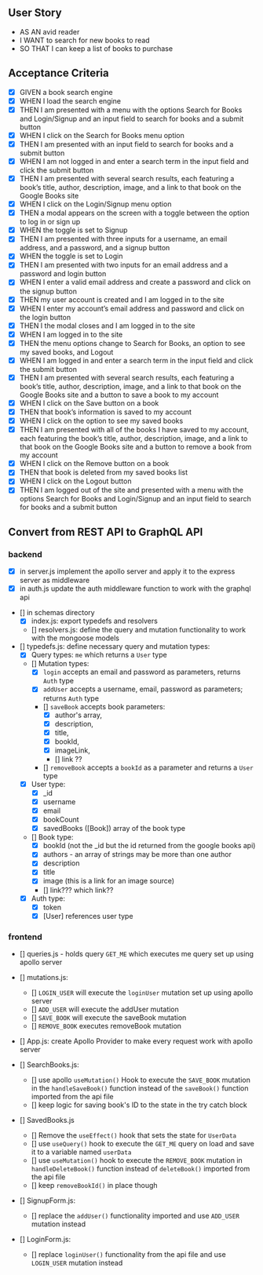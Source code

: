 ## User Story

* AS AN avid reader
* I WANT to search for new books to read
* SO THAT I can keep a list of books to purchase

## Acceptance Criteria

* [x] GIVEN a book search engine
* [x] WHEN I load the search engine
* [x] THEN I am presented with a menu with the options Search for Books and Login/Signup and an input field to search for books and a submit button
* [x] WHEN I click on the Search for Books menu option
* [x] THEN I am presented with an input field to search for books and a submit button
* [x] WHEN I am not logged in and enter a search term in the input field and click the submit button
* [x] THEN I am presented with several search results, each featuring a book’s title, author, description, image, and a link to that book on the Google Books site
* [x] WHEN I click on the Login/Signup menu option
* [x] THEN a modal appears on the screen with a toggle between the option to log in or sign up
* [x] WHEN the toggle is set to Signup
* [x] THEN I am presented with three inputs for a username, an email address, and a password, and a signup button
* [x] WHEN the toggle is set to Login
* [x] THEN I am presented with two inputs for an email address and a password and login button
* [x] WHEN I enter a valid email address and create a password and click on the signup button
* [x] THEN my user account is created and I am logged in to the site
* [x] WHEN I enter my account’s email address and password and click on the login button
* [x] THEN I the modal closes and I am logged in to the site
* [x] WHEN I am logged in to the site
* [x] THEN the menu options change to Search for Books, an option to see my saved books, and Logout
* [x] WHEN I am logged in and enter a search term in the input field and click the submit button
* [x] THEN I am presented with several search results, each featuring a book’s title, author, description, image, and a link to that book on the Google Books site and a button to save a book to my account
* [x] WHEN I click on the Save button on a book
* [x] THEN that book’s information is saved to my account
* [x] WHEN I click on the option to see my saved books
* [x] THEN I am presented with all of the books I have saved to my account, each featuring the book’s title, author, description, image, and a link to that book on the Google Books site and a button to remove a book from my account
* [x] WHEN I click on the Remove button on a book
* [x] THEN that book is deleted from my saved books list
* [x] WHEN I click on the Logout button
* [x] THEN I am logged out of the site and presented with a menu with the options Search for Books and Login/Signup and an input field to search for books and a submit button  

## Convert from REST API to GraphQL API

### backend

* [x] in server.js implement the apollo server and apply it to the express server as middleware
* [x] in auth.js update the auth middleware function to work with the graphql api
* [] in schemas directory
  - [x] index.js: export typedefs and resolvers
  - [] resolvers.js: define the query and mutation functionality to work with the mongoose models
* [] typedefs.js: define necessary query and mutation types: 
  - [x] Query types: ```me``` which returns a ```User``` type
  - [] Mutation types:
    * [x] ```login``` accepts an email and password as parameters, returns ```Auth``` type
    * [x] ```addUser``` accepts a username, email, password as parameters; returns ```Auth``` type
    * [] ```saveBook``` accepts book parameters: 
      - [x] author's array, 
      - [x] description, 
      - [x] title, 
      - [x] bookId,
      - [x] imageLink,
      - [] link ??
    * [] ```removeBook``` accepts a ```bookId``` as a parameter and returns a ```User``` type
  - [x] User type:
    * [x] _id
    * [x] username
    * [x] email
    * [x] bookCount
    * [x] savedBooks ([Book]) array of the book type
  - [] Book type: 
    * [x] bookId (not the _id but the id returned from the google books api)
    * [x] authors - an array of strings may be more than one author
    * [x] description
    * [x] title
    * [x] image (this is a link for an image source)
    * [] link??? which link??
  - [x] Auth type:
    * [x] token
    * [x] [User] references user type

### frontend

* [] queries.js - holds query ```GET_ME``` which executes me query set up using apollo server
* [] mutations.js: 
  - [] ```LOGIN_USER``` will execute the ```loginUser``` mutation set up using apollo server
  - [] ```ADD_USER``` will execute the addUser mutation
  - [] ```SAVE_BOOK``` will execute the saveBook mutation
  - [] ```REMOVE_BOOK``` executes removeBook mutation

* [] App.js: create Apollo Provider to make every request work with apollo server
* [] SearchBooks.js: 
  - [] use apollo ```useMutation()``` Hook to execute the ```SAVE_BOOK``` mutation in the ```handleSaveBook()``` function instead of the ```saveBook()``` function imported from the api file
  - [] keep logic for saving book's ID to the state in the try catch block
* [] SavedBooks.js
  - [] Remove the ```useEffect()``` hook that sets the state for ```UserData```
  - [] use ```useQuery()``` hook to execute the ```GET_ME``` query on load and save it to a variable named ```userData```
  - [] use ```useMutation()``` hook to execute the ```REMOVE_BOOK``` mutation in ```handleDeleteBook()``` function instead of ```deleteBook()``` imported from the api file
  - [] keep ```removeBookId()``` in place though
* [] SignupForm.js:
  - [] replace the ```addUser()``` functionality imported and use ```ADD_USER``` mutation instead
* [] LoginForm.js:
  - [] replace ```loginUser()``` functionality from the api file and use ```LOGIN_USER``` mutation instead